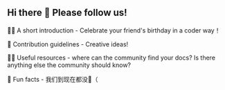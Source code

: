 ## Hi there 👋 Please follow us!

<!--

**Here are some ideas to get you started:**

🙋‍♀️ A short introduction - what is your organization all about?
🌈 Contribution guidelines - how can the community get involved?
👩‍💻 Useful resources - where can the community find your docs? Is there anything else the community should know?
🍿 Fun facts - what does your team eat for breakfast?
🧙 Remember, you can do mighty things with the power of [Markdown](https://docs.github.com/github/writing-on-github/getting-started-with-writing-and-formatting-on-github/basic-writing-and-formatting-syntax)
-->
🙋‍♀️ A short introduction - Celebrate your friend's birthday in a coder way！

🌈 Contribution guidelines - Creative ideas!

👩‍💻 Useful resources - where can the community find your docs? Is there anything else the community should know?

🍿 Fun facts - 我们到现在都没🐏（
